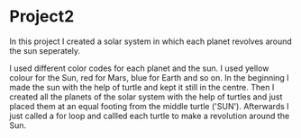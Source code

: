 # Project2
In this project I created a solar system in which each planet revolves around the sun seperately. 

I used different color codes for each planet and the sun. I used yellow colour for the Sun, red for Mars, blue for Earth and so on. In the beginning I made the sun with the help of turtle and kept it still in the centre. Then I created all the planets of the solar system with the help of turtles and just placed them at an equal footing from the middle turtle ('SUN'). Afterwards I just called a for loop and callled each turtle to make a revolution around the Sun. 
